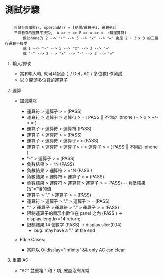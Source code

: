 # 測試步驟

##

    	只儲存兩個暫存, operandArr = [結果/運算子1, 運算子2]
        三個暫存的運算不接受,  A => + => B => x => =  (轉運算符)
            像iphone的 2 --> "+" --> 3 --> "x" --> "=" 會是 2 + 3 x 3 的三緩存運算不接受
            或 1 --> "-" --> 5 --> "x" --> 3 --> "="
            或 "-" --> 2 --> "x" --> "-" --> 3 --> "="

1.  輸入/修改

    -   當有輸入時, 就可以配合 (. / Del / AC / 多位數) 作測試
    -   以 0 開頭多位數的運算子

2.  運算

    -   加減乘除

        -   運算符 > 運算子 > = (PASS)
        -   運算符 > 運算子 > 運算符 > = ( PASS || 不同於 iphone ( - > 6 > +/- > = )
        -   運算子 > 運算符 > 運算符 (PASS)
        -   運算子 > 運算符 > = (PASS)
        -   運算子 > 運算符 > 運算子> = (PASS)
        -   運算子 > 運算符 > 運算子> = > 運算子 > = ( PASS || 不同於 iphone )
        <!-- 負數, 不接受雙負數運算子乘除 -->
        -   "-" > 運算子 > = (PASS)
        -   負數結果 > = ^N (PASS)
        -   負數結果 > 運算符 > =^N (PASS )
        -   負數結果 > 運算符 > 運算子 > = (PASS)
        -   負數結果 > 運算符 > 運算符 > 運算子 > = (PASS)
        -- 負數結果指"="後的值
        <!-- 小數 -->
        -   運算子 > "." > 運算子 > = (PASS)
        -   運算符 > 運算子 > "." > 運算子 > = (PASS)
        -   "." > 運算子 > 運算符 > "." > 運算子 > = (PASS)
        -   限制運算子的顯示小數位在 panel 之內 (PASS )
            -> display.length>=14 return;
        -   限制結果 14 位數字 (PASS)
            -> display.slice(0,14)
            -   bug: may have a "." at the end

    -   Edge Cases:
        -   當除以 0: display="Infinity" && only AC can clear

3.  重置 AC

    -   "AC" 並重複 1 和 2 項, 確認沒有異常
